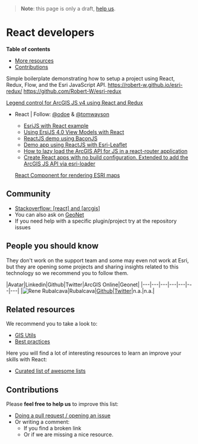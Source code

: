 > **Note**: this page is only a draft, [help us](#contributions).

# React developers
<!-- START doctoc generated TOC please keep comment here to allow auto update -->
<!-- DON'T EDIT THIS SECTION, INSTEAD RE-RUN doctoc TO UPDATE -->
**Table of contents**

- [More resources](#more-resources)
- [Contributions](#contributions)

<!-- END doctoc generated TOC please keep comment here to allow auto update -->

Simple boilerplate demonstrating how to setup a project using React, Redux, Flow, and the Esri JavaScript API. https://robert-w.github.io/esri-redux/
https://github.com/Robert-W/esri-redux

[Legend control for ArcGIS JS v4 using React and Redux](https://github.com/davetimmins/arcgis-react-redux-legend)

* React | Follow: [@odoe](https://github.com/odoe) & [@tomwayson](https://github.com/tomwayson)
  * [EsriJS with React example](https://github.com/odoe/esrijs-react)
  * [Using ErsiJS 4.0 View Models with React](https://github.com/odoe/esrijs4-vm-react)
  * [ReactJS demo using BaconJS](https://github.com/odoe/reactflux)
  * [Demo app using ReactJS with Esri-Leaflet](https://github.com/odoe/reactmap)
  * [How to lazy load the ArcGIS API for JS in a react-router application](https://github.com/tomwayson/esri-react-router-example)
  * [Create React apps with no build configuration. Extended to add the ArcGIS JS API via esri-loader](https://github.com/davetimmins/create-react-app-esri-loader/)

  [React Component for rendering ESRI maps](https://github.com/socialradar/react-esri-map)

## Community
* [Stackoverflow: [react] and [arcgis]](http://stackoverflow.com/search?q=%5Breact%5D+and+%5Barcgis%5D)
* You can also ask on [GeoNet](https://geonet.esri.com)
* If you need help with a specific plugin/project try at the repository issues

## People you should know

They don't work on the support team and some may even not work at Esri,
but they are opening some projects and sharing insights related to this
technology so we recommend you to follow them.

|Avatar|Linkedin|Github|Twitter|ArcGIS Online|Geonet|
|---|---|---|---|---|---|---|
|![Rene Rubalcava](https://avatars2.githubusercontent.com/u/206462?v=3&s=50)|Rubalcava|[Github](https://github.com/odoe)|[Twitter](https://twitter.com/odoenet)|n.a.|n.a.|

## Related resources
We recommend you to take a look to:
* [GIS Utils](../../../gis/utils/README.md)
* [Best practices](../../best-practices/README.md)

Here you will find a lot of interesting resources to learn an improve your skills
with React:
* [Curated list of awesome lists](https://github.com/sindresorhus/awesome)

## Contributions
Please **feel free to help us** to improve this list:

* [Doing a pull request / opening an issue](https://github.com/hhkaos/awesome-arcgis#contributions)
* Or writing a comment:
  * If you find a broken link
  * Or if we are missing a nice resource.
